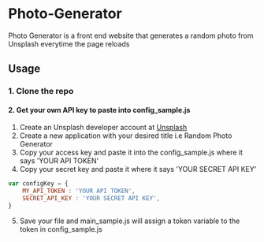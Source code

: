 # Photo-Generator
Photo Generator is a front end website that generates a random photo from Unsplash everytime the page reloads

## Usage
### 1. Clone the repo

#### 2. Get your own API key to paste into config_sample.js
1. Create an Unsplash developer account at [Unsplash](https://unsplash.com/developers)
2. Create a new application with your desired title i.e Random Photo Generator 
3. Copy your access key and paste it into the config_sample.js where it says 'YOUR API TOKEN'
4. Copy your secret key and paste it where it says 'YOUR SECRET API KEY'
``` javascript
var configKey = {
	MY_API_TOKEN : 'YOUR API TOKEN',
	SECRET_API_KEY : 'YOUR SECRET API KEY',
}
```
5. Save your file and main_sample.js will assign a token variable to the token in config_sample.js
